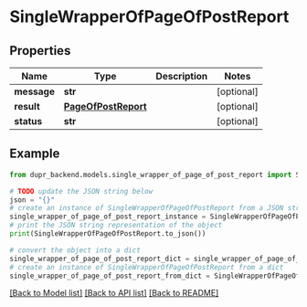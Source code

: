 # SingleWrapperOfPageOfPostReport


## Properties

Name | Type | Description | Notes
------------ | ------------- | ------------- | -------------
**message** | **str** |  | [optional] 
**result** | [**PageOfPostReport**](PageOfPostReport.md) |  | [optional] 
**status** | **str** |  | [optional] 

## Example

```python
from dupr_backend.models.single_wrapper_of_page_of_post_report import SingleWrapperOfPageOfPostReport

# TODO update the JSON string below
json = "{}"
# create an instance of SingleWrapperOfPageOfPostReport from a JSON string
single_wrapper_of_page_of_post_report_instance = SingleWrapperOfPageOfPostReport.from_json(json)
# print the JSON string representation of the object
print(SingleWrapperOfPageOfPostReport.to_json())

# convert the object into a dict
single_wrapper_of_page_of_post_report_dict = single_wrapper_of_page_of_post_report_instance.to_dict()
# create an instance of SingleWrapperOfPageOfPostReport from a dict
single_wrapper_of_page_of_post_report_from_dict = SingleWrapperOfPageOfPostReport.from_dict(single_wrapper_of_page_of_post_report_dict)
```
[[Back to Model list]](../README.md#documentation-for-models) [[Back to API list]](../README.md#documentation-for-api-endpoints) [[Back to README]](../README.md)


